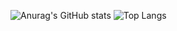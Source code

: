 ![Anurag's GitHub stats](https://github-readme-stats.vercel.app/api?username=imanghasemiarani&show_icons=true&theme=aura)
![Top Langs](https://github-readme-stats.vercel.app/api/top-langs/?username=imanghasemiarani&layout=compact&theme=radical)


<!--

**ImanGhasemiArani/ImanGhasemiArani** is a ✨ _special_ ✨ repository because its `README.md` (this file) appears on your GitHub profile.

Here are some ideas to get you started:

- 🔭 I’m currently working on ...
- 🌱 I’m currently learning ...
- 👯 I’m looking to collaborate on ...
- 🤔 I’m looking for help with ...
- 💬 Ask me about ...
- 📫 How to reach me: ...
- 😄 Pronouns: ...
- ⚡ Fun fact: ...
-->
